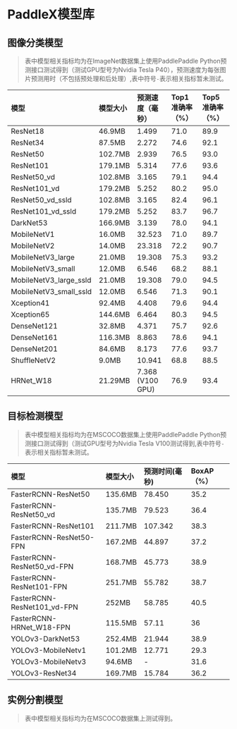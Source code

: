 # PaddleX模型库

## 图像分类模型
> 表中模型相关指标均为在ImageNet数据集上使用PaddlePaddle Python预测接口测试得到（测试GPU型号为Nvidia Tesla P40），预测速度为每张图片预测用时（不包括预处理和后处理）,表中符号`-`表示相关指标暂未测试。


| 模型  | 模型大小 | 预测速度（毫秒） | Top1准确率（%） | Top5准确率（%） |
| :----|  :------- | :----------- | :--------- | :--------- |
| ResNet18| 46.9MB   | 1.499        | 71.0     | 89.9     |
| ResNet34| 87.5MB   | 2.272        | 74.6    | 92.1    |
| ResNet50| 102.7MB  | 2.939        | 76.5     | 93.0     |
| ResNet101 |179.1MB  | 5.314      | 77.6     | 93.6  |
| ResNet50_vd |102.8MB  | 3.165        | 79.1     | 94.4     |
| ResNet101_vd| 179.2MB  | 5.252       | 80.2   | 95.0     |
| ResNet50_vd_ssld |102.8MB  | 3.165        | 82.4     | 96.1     |
| ResNet101_vd_ssld| 179.2MB  | 5.252       | 83.7   | 96.7     |
| DarkNet53|166.9MB  | 3.139       | 78.0     | 94.1     |
| MobileNetV1 | 16.0MB   | 32.523        | 71.0     | 89.7    |
| MobileNetV2 | 14.0MB   | 23.318        | 72.2     | 90.7    |
| MobileNetV3_large|  21.0MB   | 19.308        | 75.3    | 93.2   |
| MobileNetV3_small |  12.0MB   | 6.546        | 68.2    | 88.1     |
| MobileNetV3_large_ssld|  21.0MB   | 19.308        | 79.0     | 94.5     |
| MobileNetV3_small_ssld |  12.0MB   | 6.546        | 71.3     | 90.1     |
| Xception41 |92.4MB   | 4.408       | 79.6    | 94.4     |
| Xception65 | 144.6MB  | 6.464       | 80.3     | 94.5     |
| DenseNet121 | 32.8MB   | 4.371       | 75.7     | 92.6     |
| DenseNet161|116.3MB  | 8.863       | 78.6     | 94.1     |
| DenseNet201|  84.6MB   | 8.173       | 77.6     | 93.7     |
| ShuffleNetV2 | 9.0MB   | 10.941        | 68.8     | 88.5     |
| HRNet_W18 | 21.29MB | 7.368 (V100 GPU) | 76.9 | 93.4 |

## 目标检测模型

> 表中模型相关指标均为在MSCOCO数据集上使用PaddlePaddle Python预测接口测试得到（测试GPU型号为Nvidia Tesla V100测试得到,表中符号`-`表示相关指标暂未测试。

| 模型    | 模型大小    | 预测时间(毫秒) | BoxAP（%） |
|:-------|:-----------|:-------------|:----------|
|FasterRCNN-ResNet50|135.6MB| 78.450 | 35.2 |
|FasterRCNN-ResNet50_vd| 135.7MB | 79.523 | 36.4 |
|FasterRCNN-ResNet101| 211.7MB | 107.342 | 38.3 |
|FasterRCNN-ResNet50-FPN| 167.2MB | 44.897 | 37.2 |
|FasterRCNN-ResNet50_vd-FPN|168.7MB | 45.773 | 38.9 |
|FasterRCNN-ResNet101-FPN| 251.7MB | 55.782 | 38.7 |
|FasterRCNN-ResNet101_vd-FPN |252MB | 58.785 | 40.5 |
|FasterRCNN-HRNet_W18-FPN |115.5MB | 57.11 | 36 |
|YOLOv3-DarkNet53|252.4MB | 21.944 | 38.9 |
|YOLOv3-MobileNetv1 |101.2MB | 12.771 | 29.3 |
|YOLOv3-MobileNetv3|94.6MB | - | 31.6 |
| YOLOv3-ResNet34|169.7MB | 15.784 | 36.2 |

## 实例分割模型

> 表中模型相关指标均为在MSCOCO数据集上测试得到。

